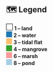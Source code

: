 ## 🗺️ Legend

<p>
  <span style="display:inline-block;width:16px;height:16px;background-color:rgb(255,255,255);border:1px solid #000;"></span> <b>1 – land</b><br>
  <span style="display:inline-block;width:16px;height:16px;background-color:rgb(31,120,180);"></span> <b>2 – water</b><br>
  <span style="display:inline-block;width:16px;height:16px;background-color:rgb(253,191,111);"></span> <b>3 – tidal flat</b><br>
  <span style="display:inline-block;width:16px;height:16px;background-color:rgb(51,160,44);"></span> <b>4 – mangrove</b><br>
  <span style="display:inline-block;width:16px;height:16px;background-color:rgb(251,154,153);"></span> <b>6 – marsh</b><br>
  <span style="display:inline-block;width:16px;height:16px;background-color:rgb(166,206,227);"></span> <b>8 – pond</b>
</p>
